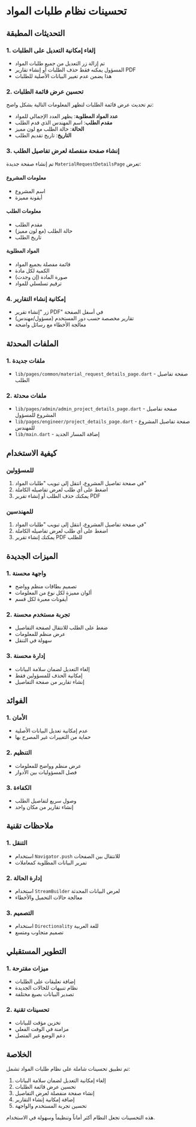 # تحسينات نظام طلبات المواد

## التحديثات المطبقة

### 1. إلغاء إمكانية التعديل على الطلبات
- تم إزالة زر التعديل من جميع طلبات المواد
- المسؤول يمكنه فقط حذف الطلبات أو إنشاء تقارير PDF
- هذا يضمن عدم تغيير البيانات الأصلية للطلبات

### 2. تحسين عرض قائمة الطلبات
تم تحديث عرض قائمة الطلبات لتظهر المعلومات التالية بشكل واضح:
- **عدد المواد المطلوبة**: يظهر العدد الإجمالي للمواد
- **مقدم الطلب**: اسم المهندس الذي قدم الطلب
- **الحالة**: حالة الطلب مع لون مميز
- **التاريخ**: تاريخ تقديم الطلب

### 3. إنشاء صفحة منفصلة لعرض تفاصيل الطلب
تم إنشاء صفحة جديدة `MaterialRequestDetailsPage` تعرض:

#### معلومات المشروع
- اسم المشروع
- أيقونة مميزة

#### معلومات الطلب
- مقدم الطلب
- حالة الطلب (مع لون مميز)
- تاريخ الطلب

#### المواد المطلوبة
- قائمة مفصلة بجميع المواد
- الكمية لكل مادة
- صورة المادة (إن وجدت)
- ترقيم تسلسلي للمواد

### 4. إمكانية إنشاء التقارير
- زر "إنشاء تقرير PDF" في أسفل الصفحة
- تقارير مخصصة حسب دور المستخدم (مسؤول/مهندس)
- معالجة الأخطاء مع رسائل واضحة

## الملفات المحدثة

### 1. ملفات جديدة
- `lib/pages/common/material_request_details_page.dart` - صفحة تفاصيل الطلب

### 2. ملفات محدثة
- `lib/pages/admin/admin_project_details_page.dart` - صفحة تفاصيل المشروع للمسؤول
- `lib/pages/engineer/project_details_page.dart` - صفحة تفاصيل المشروع للمهندس
- `lib/main.dart` - إضافة المسار الجديد

## كيفية الاستخدام

### للمسؤولين
1. في صفحة تفاصيل المشروع، انتقل إلى تبويب "طلبات المواد"
2. اضغط على أي طلب لعرض تفاصيله الكاملة
3. يمكنك حذف الطلب أو إنشاء تقرير PDF

### للمهندسين
1. في صفحة تفاصيل المشروع، انتقل إلى تبويب "طلبات المواد"
2. اضغط على أي طلب لعرض تفاصيله الكاملة
3. يمكنك إنشاء تقرير PDF للطلب

## الميزات الجديدة

### 1. واجهة محسنة
- تصميم بطاقات منظم وواضح
- ألوان مميزة لكل نوع من المعلومات
- أيقونات معبرة لكل قسم

### 2. تجربة مستخدم محسنة
- ضغط على الطلب للانتقال لصفحة التفاصيل
- عرض منظم للمعلومات
- سهولة في التنقل

### 3. إدارة محسنة
- إلغاء التعديل لضمان سلامة البيانات
- إمكانية الحذف للمسؤولين فقط
- إنشاء تقارير من صفحة التفاصيل

## الفوائد

### 1. الأمان
- عدم إمكانية تعديل البيانات الأصلية
- حماية من التغييرات غير المصرح بها

### 2. التنظيم
- عرض منظم وواضح للمعلومات
- فصل المسؤوليات بين الأدوار

### 3. الكفاءة
- وصول سريع لتفاصيل الطلب
- إنشاء تقارير من مكان واحد

## ملاحظات تقنية

### 1. التنقل
- استخدام `Navigator.push` للانتقال بين الصفحات
- تمرير البيانات المطلوبة كمعاملات

### 2. إدارة الحالة
- استخدام `StreamBuilder` لعرض البيانات المحدثة
- معالجة حالات التحميل والأخطاء

### 3. التصميم
- استخدام `Directionality` للغة العربية
- تصميم متجاوب ومتسع

## التطوير المستقبلي

### 1. ميزات مقترحة
- إضافة تعليقات على الطلبات
- نظام تنبيهات للحالات الجديدة
- تصدير البيانات بصيغ مختلفة

### 2. تحسينات تقنية
- تخزين مؤقت للبيانات
- مزامنة في الوقت الفعلي
- دعم الوضع غير المتصل

## الخلاصة

تم تطبيق تحسينات شاملة على نظام طلبات المواد تشمل:
1. إلغاء إمكانية التعديل لضمان سلامة البيانات
2. تحسين عرض قائمة الطلبات
3. إنشاء صفحة منفصلة لعرض التفاصيل
4. إضافة إمكانية إنشاء التقارير
5. تحسين تجربة المستخدم والواجهة

هذه التحسينات تجعل النظام أكثر أماناً وتنظيماً وسهولة في الاستخدام.
